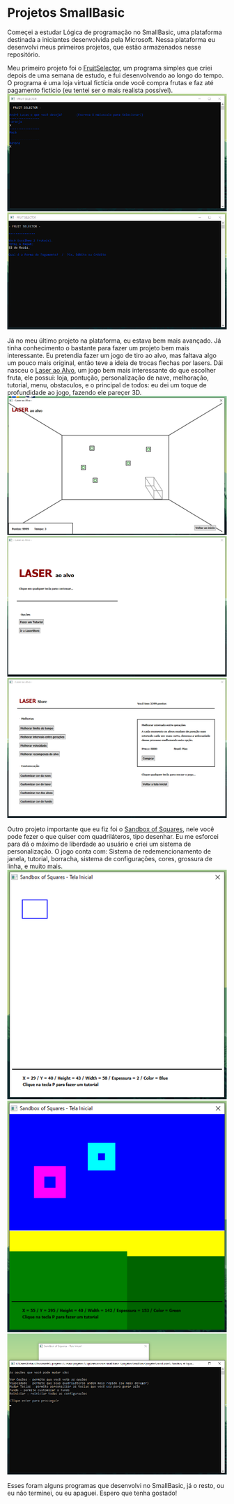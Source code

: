 # Projetos SmallBasic
Começei a estudar Lógica de programação no SmallBasic, uma plataforma destinada a iniciantes desenvolvida pela Microsoft. Nessa plataforma eu desenvolvi meus primeiros projetos, que estão armazenados nesse repositório.

Meu primeiro projeto foi o [FruitSelector](projetos/concluidos/-%20FRUIT%20SELECTOR%20-/), um programa simples que criei depois de uma semana de estudo, e fui desenvolvendo ao longo do tempo. O programa é uma loja virtual fictícia onde você compra frutas e faz até pagamento fictício (eu tentei ser o mais realista possível).
![Captura de tela do programa](projetos/concluidos/-%20FRUIT%20SELECTOR%20-/Capturas/Imagem%20A.png)
![Outra captura de tela do programa](projetos/concluidos/-%20FRUIT%20SELECTOR%20-/Capturas/Imagem%20B.png)

Já no meu último projeto na plataforma, eu estava bem mais avançado. Já tinha conhecimento o bastante para fazer um projeto bem mais interessante. Eu pretendia fazer um jogo de tiro ao alvo, mas faltava algo um pouco mais original, então teve a ideia de trocas flechas por lasers. Dái nasceu o [Laser ao Alvo](projetos/concluidos/-%20Laser%20ao%20Alvo%20-/), um jogo bem mais interessante do que escolher fruta, ele possui: loja, pontução, personalização de nave, melhoração, tutorial, menu, obstaculos, e o principal de todos: eu dei um toque de profundidade ao jogo, fazendo ele pareçer 3D.
![Captura de tela do programa](projetos/concluidos/-%20Laser%20ao%20Alvo%20-/Capturas/Imagem%20A.png)
![Outra captura de tela do programa](projetos/concluidos/-%20Laser%20ao%20Alvo%20-/Capturas/Imagem%20B.png)
![Captura de tela do programa](projetos/concluidos/-%20Laser%20ao%20Alvo%20-/Capturas/Imagem%20C.png)

Outro projeto importante que eu fiz foi o [Sandbox of Squares](projetos/concluidos/-%20Sandbox%20of%20Squares%20-/), nele você pode fezer o que quiser com quadriláteros, tipo desenhar. Eu me esforcei para dá o máximo de liberdade ao usuário e criei um sistema de personalização. O jogo conta com: Sistema de redemencionamento de janela, tutorial, borracha, sistema de configurações, cores, grossura de linha, e muito mais.
![Essa é uma captura de tela de programa](projetos/concluidos/-%20Sandbox%20of%20Squares%20-/Capturas/Imagem%20A.png)
![Captura de tela de programa](projetos/concluidos/-%20Sandbox%20of%20Squares%20-/Capturas/Imagem%20B.png)
![Outra captura de tela de programa](projetos/concluidos/-%20Sandbox%20of%20Squares%20-/Capturas/Imagem%20C.png)

Esses foram alguns programas que desenvolvi no SmallBasic, já o resto, ou eu não terminei, ou eu apaguei. Espero que tenha gostado!